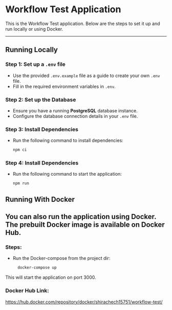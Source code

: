 # Workflow Test Application

This is the Workflow Test application. Below are the steps to set it up and run locally or using Docker.

---

## Running Locally

### Step 1: Set up a `.env` file
- Use the provided `.env.example` file as a guide to create your own `.env` file.
- Fill in the required environment variables in `.env`.

### Step 2: Set up the Database
- Ensure you have a running **PostgreSQL** database instance.
- Configure the database connection details in your `.env` file.

### Step 3: Install Dependencies
- Run the following command to install dependencies:
  ```bash
  npm ci

### Step 4: Install Dependencies
- Run the following command to start the application:
  ```bash
  npm run

## Running With Docker
You can also run the application using Docker. The prebuilt Docker image is available on Docker Hub.
---

### Steps:
- Run the Docker-compose from the project dir:
  ```bash
    docker-compose up
This will start the application on port 3000.
### Docker Hub Link:
https://hub.docker.com/repository/docker/shirachech15751/workflow-test/
